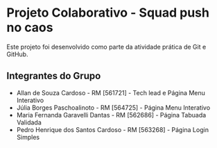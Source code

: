 # Projeto Colaborativo - Squad push no caos
Este projeto foi desenvolvido como parte da atividade prática de Git e GitHub.
## Integrantes do Grupo

- Allan de Souza Cardoso - RM [561721] - Tech lead e Página Menu Interativo
- Júlia Borges Paschoalinoto - RM [564725] - Página Menu Interativo
- Maria Fernanda Garavelli Dantas - RM [562686] - Página Tabuada Validada
- Pedro Henrique dos Santos Cardoso - RM [563268] -   Página Login Simples
